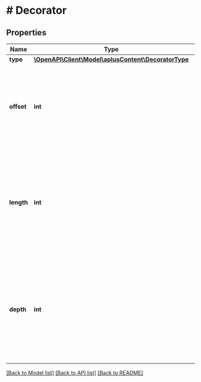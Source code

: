 # # Decorator

## Properties

Name | Type | Description | Notes
------------ | ------------- | ------------- | -------------
**type** | [**\OpenAPI\Client\Model\aplusContent\DecoratorType**](DecoratorType.md) |  | [optional]
**offset** | **int** | The starting character of this decorator within the content string. Use zero for the first character. | [optional]
**length** | **int** | The number of content characters to alter with this decorator. Decorators such as line breaks can have zero length and fit between characters. | [optional]
**depth** | **int** | The relative intensity or variation of this decorator. Decorators such as bullet-points, for example, can have multiple indentation depths. | [optional]

[[Back to Model list]](../../README.md#models) [[Back to API list]](../../README.md#endpoints) [[Back to README]](../../README.md)
